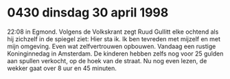 # 0430 dinsdag 30 april 1998
22:08 	in Egmond. Volgens de Volkskrant zegt Ruud Gullitt elke ochtend als hij zichzelf in de spiegel ziet: Hier sta ik. Ik ben tevreden met mijzelf en met mijn omgeving. Even wat zelfvertrouwen opbouwen. Vandaag een rustige Koninginnedag in Amsterdam. De kinderen hebben zelfs nog voor 25 gulden aan spullen verkocht, op de hoek van de straat. Nu nog even lezen, de wekker gaat over 8 uur en 45 minuten.